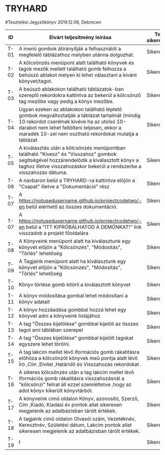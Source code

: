 # TRYHARD

#Tesztelési Jegyzőkönyv
2019.12.06, Debrecen

ID | Elvárt teljesítmény leírása | Teszt sikeressége | Tesztelő neve
----|----------|-----------|---------|
T-01 | A menü gombok átirányítják a felhasználót a megfelelő táblázathoz melyben utánna dolgozhat. | Sikeres | Ákos
T-02 | A kölcsönzés menüpont alatt található könyvek és tagok mezők mellett található gomb felhozza a behúszó ablakot melyen ki lehet választani a kívánt könyvet/tagot. | Sikeres | Ákos
T-03 | A beúszó ablakokon található táblázatok-ban szereplő rekordokra kattintva az bekerül a kölcsönző tag mezőbe vagy pedig a könyv mezőbe. | Sikeres | Ákos
T-04 | Ugyan ezeken az ablakokon található léptető gombok megváltoztatják a táblázat tartalmát (mindig 10 rekordot cserélnek kivéve ha az utolsó 10-darabot nem lehet feltölteni teljesen, ekkor a maradék 10-zel nem osztható rekordokat mutatja a táblázat | Sikeres | Ákos
T-05 | A kiválasztás után a kölcsönzés menüpontban található "Kivesz" és "Visszahoz" gombok segítségével hozzárendelődik a kiválasztott könyv a taghoz illetve visszahozáskor bekerül a rendszerbe a visszahozás dátuma. | Sikeres | Ákos
T-06 | A navbaron belül a TRYHARD-ra kattintva előjön a "Csapat" illetve a "Dokumentáció" rész | Sikeres | Kristóf
T-07 | A https://notusedusername.github.io/projectcodetwo/-en belül elérhető az összes dokumentáció. | Sikeres | Kristóf
T-07 | A https://notusedusername.github.io/projectcodetwo/-en belül a "ITT KIPRÓBÁLHATOD A DEMÓNKAT!" link visszadob a projekt főoldalára  | Sikeres | Kristóf
T-08 | A Könyveink menüpont alatt ha kiválasztunk egy könyvet előjön a "Kölcsönzés", "Módositás", "Törlés" lehetőség | Sikeres | Kristóf
T-09 | A Tagjaink menüpont alatt ha kiválasztunk egy könyvet előjön a "Kölcsönzés", "Módositás", "Törlés" lehetőség | Sikeres | Kristóf
T-10 | Könyv törlése gomb kitörli a kiválasztott könyvet | Sikeres | Kristóf
T-11 | A könyv módosítása gombal lehet módosítani a könyv adatait | Sikeres | Kristóf
T-12 | A könyv hozzáadása gombbal hozzá lehet egy könyvet adni a könyveink listájához | Sikeres | Kristóf
T-13 | A tag "Összes kijelölése" gombbal kijelöli az összes tagot ami táblában szerepel | Sikeres | Mátyás
T-14 | A tag "Összes kijelölése" gombbal kijelölt tagokat egyszere lehet törölni.| Sikeres | Mátyás
T-15 | A tag lakcim mellet lévő iformációs gomb rákatitásra elöhöza a kölcsönzöt könyvek meű pontja alatt lévő Író ,Cím ,Elvitel ,Határidő és Visszahozás rekordokat .| Sikeres | Mátyás
T-16 | A sikeres kölcsönzés után a tag lakcim mellet lévő iformációs gomb rákatitásra visszahozásnál a "kölcsönzi" felirat áll ezzel szemléltetve ,hogy az adot kőnyv kikerült könyvtárból.| Sikeres | Mátyás
T-17 | A könyveink cimű oldalon Könyv, azonosító, Szerző, Cím ,Kiadó, Kiadási év pontok allat sikeresen megjelenik az adatbázisban tárólt értékek.| Sikeres | Mátyás
T-18 | A tagjaink  cimű oldalon Olvasói szám, Vezetéknév, Keresztnév, Születési dátum, Lakcím pontok allat sikeresen megjelenik az adatbázisban tárólt értékek.| Sikeres | Mátyás
T-19 | ł| Sikeres | Mátyás
